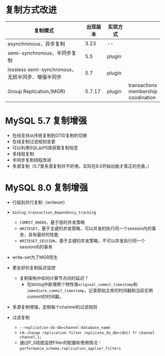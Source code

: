  # 复制方式改进

| 复制模式                                          | 出现版本 | 实现方式 |                                           |
| ------------------------------------------------- | -------- | -------- | ----------------------------------------- |
| asynchronous，异步复制                            | 3.23     | --       |                                           |
| semi-synchronous，半同步复制                      | 5.5      | plugin   |                                           |
| lossless semi-synchronous，无损半同步、增强半同步 | 5.7      | plugin   |                                           |
| Group Replication,(MGR)                           | 5.7.17   | plugin   | transactions<br>membership<br>coodination |

# MySQL 5.7 复制增强

- 在线支持从传统复制到GTID复制的切换
- 在线复制过滤规则变更
- 可以利用SQL从PS库获取复制信息
- 多线程复制
- 半同步复制线程改进
- 多源复制（5.7里多源复制并不好用，实际在8.0开始功能才真正的完善。）





# MySQL 8.0 复制增强

- 行级别并行复制（writeset）
- `binlog_transaction_dependency_tracking`
  - `COMMIT_ORDER`，基于锁的并发策略
  - `WRITESET`，基于主键的并发策略，可以并发的执行同一个session内的事务，具有最好的性能
  - `WRITESET_SESSION`，基于主键的并发策略，不可以并发执行同一个session内的事务
- write-set为了MGR而生
- 更友好的复制延迟监控
  - 复制架构中如何计算节点间的延迟？
    - 在binlog中新增两个特性值`original_commit_timestamp`和`immediate_commit_timestamp`，记录原始主库的时间戳和当前实例commit的时间戳。

- 多源复制增强，定制每个channel的过滤规则
- 过滤复制
  - `--replication-do-db=channel:database_name`
  - i.e. `change replication filter replicate_do_db=(db1) fr channel channel_1;`
  - 通过P_S视图监控Filter的配置和使用情况：`performance_schema.replication_applier_filters`